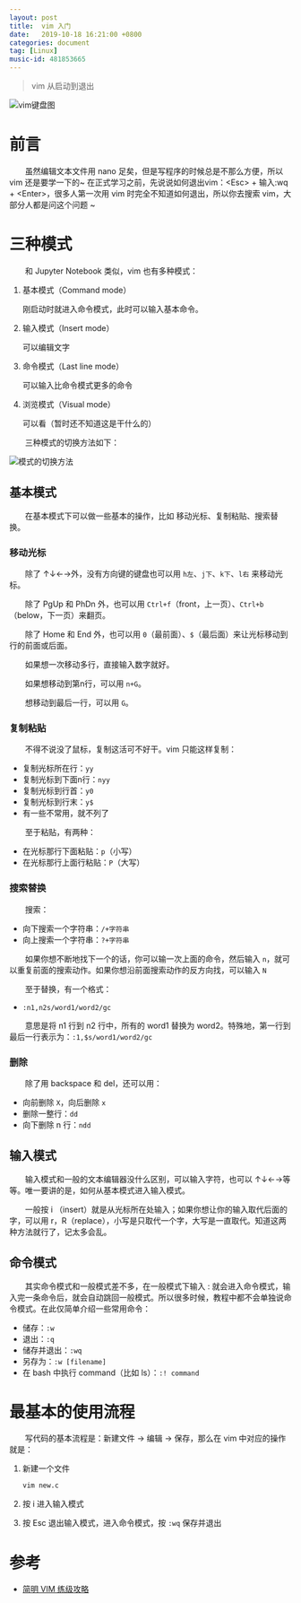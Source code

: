 ```yaml
---
layout: post
title:  vim 入门
date:   2019-10-18 16:21:00 +0800
categories: document
tag: [Linux]
music-id: 481853665
---
```


> vim 从启动到退出

<!-- more -->



![vim键盘图](https://www.runoob.com/wp-content/uploads/2015/10/vi-vim-cheat-sheet-sch.gif "vim键盘图")



# 前言

&emsp;&emsp;虽然编辑文本文件用 nano 足矣，但是写程序的时候总是不那么方便，所以 vim 还是要学一下的~ 在正式学习之前，先说说如何退出vim：\<Esc\> + 输入:wq + \<Enter\>，很多人第一次用 vim 时完全不知道如何退出，所以你去搜索 vim，大部分人都是问这个问题 ~



# 三种模式

&emsp;&emsp;和 Jupyter Notebook 类似，vim 也有多种模式：

1. 基本模式（Command mode）

   刚启动时就进入命令模式，此时可以输入基本命令。

2. 输入模式（Insert mode）

   可以编辑文字

3. 命令模式（Last line mode）

   可以输入比命令模式更多的命令
   
4. 浏览模式（Visual mode）

   可以看（暂时还不知道这是干什么的）



&emsp;&emsp;三种模式的切换方法如下：

![模式的切换方法](https://cs61a.org/articles/assets/vim-modes.png "模式的切换方法")

## 基本模式

&emsp;&emsp;在基本模式下可以做一些基本的操作，比如 移动光标、复制粘贴、搜索替换。

### 移动光标

&emsp;&emsp;除了 ↑↓←→外，没有方向键的键盘也可以用 `h左`、`j下`、`k下`、`l右` 来移动光标。

&emsp;&emsp;除了 PgUp 和 PhDn 外，也可以用 `Ctrl+f`（front，上一页）、`Ctrl+b`（below，下一页）来翻页。

&emsp;&emsp;除了 Home 和 End 外，也可以用 `0`（最前面）、`$`（最后面）来让光标移动到行的前面或后面。

&emsp;&emsp;如果想一次移动多行，直接输入数字就好。

&emsp;&emsp;如果想移动到第n行，可以用 `n+G`。

&emsp;&emsp;想移动到最后一行，可以用 `G`。



### 复制粘贴

&emsp;&emsp;不得不说没了鼠标，复制这活可不好干。vim 只能这样复制：

* 复制光标所在行：`yy`
* 复制光标到下面n行：`nyy`
* 复制光标到行首：`y0`
* 复制光标到行末：`y$`
* 有一些不常用，就不列了

&emsp;&emsp;至于粘贴，有两种：

* 在光标那行下面粘贴：`p`（小写）
* 在光标那行上面行粘贴：`P`（大写）



### 搜索替换

&emsp;&emsp;搜索：

* 向下搜索一个字符串：`/+字符串`
* 向上搜索一个字符串：`?+字符串`

&emsp;&emsp;如果你想不断地找下一个的话，你可以输一次上面的命令，然后输入 `n`，就可以重复前面的搜索动作。如果你想沿前面搜索动作的反方向找，可以输入 `N`

&emsp;&emsp;至于替换，有一个格式：

* `:n1,n2s/word1/word2/gc`

&emsp;&emsp;意思是将 n1 行到 n2 行中，所有的 word1 替换为 word2。特殊地，第一行到最后一行表示为：`:1,$s/word1/word2/gc`



### 删除

&emsp;&emsp;除了用 backspace 和 del，还可以用：

* 向前删除 `X`，向后删除 `x`
* 删除一整行：`dd`
* 向下删除 n 行：`ndd`



## 输入模式

&emsp;&emsp;输入模式和一般的文本编辑器没什么区别，可以输入字符，也可以 ↑↓←→等等。唯一要讲的是，如何从基本模式进入输入模式。

&emsp;&emsp;一般按 i （insert）就是从光标所在处输入；如果你想让你的输入取代后面的字，可以用 r，R（replace），小写是只取代一个字，大写是一直取代。知道这两种方法就行了，记太多会乱。                                                                                                                         



## 命令模式

&emsp;&emsp;其实命令模式和一般模式差不多，在一般模式下输入 : 就会进入命令模式，输入完一条命令后，就会自动跳回一般模式。所以很多时候，教程中都不会单独说命令模式。在此仅简单介绍一些常用命令：

* 储存：`:w`
* 退出：`:q`
* 储存并退出：`:wq`
* 另存为：`:w [filename]`
* 在 bash 中执行 command（比如 ls）：`:! command`



# 最基本的使用流程

&emsp;&emsp;写代码的基本流程是：新建文件 -> 编辑 -> 保存，那么在 vim 中对应的操作就是：

1. 新建一个文件

   ```bash
   vim new.c 
   ```

2. 按 i 进入输入模式
3. 按 Esc 退出输入模式，进入命令模式，按 `:wq` 保存并退出



# 参考

* [简明 VIM 练级攻略](https://coolshell.cn/articles/5426.html)